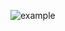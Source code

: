 ![example](https://github.com/Dilipk121/SharedPreferance_NoteApp/assets/137882059/e88cab8b-8749-4112-bdef-0f0446e914d3)
